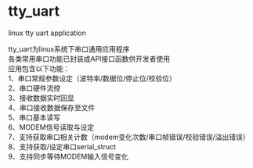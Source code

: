 # tty_uart  
linux tty uart application  

tty_uart为linux系统下串口通用应用程序  
各类常用串口功能已封装成API接口函数供开发者使用  
应用包含以下功能：  
1、串口常规参数设定（波特率/数据位/停止位/校验位）  
2、串口硬件流控  
3、接收数据实时回显  
4、串口接收数据保存至文件  
5、串口基本读写  
6、MODEM信号读取与设定  
7、支持获取串口相关计数（modem变化次数/串口帧错误/校验错误/溢出错误）  
8、支持获取/设定串口serial_struct  
9、支持同步等待MODEM输入信号变化  

